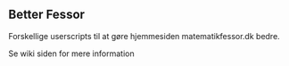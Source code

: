 Better Fessor
--------------
Forskellige userscripts til at gøre hjemmesiden matematikfessor.dk bedre.

Se wiki siden for mere information
